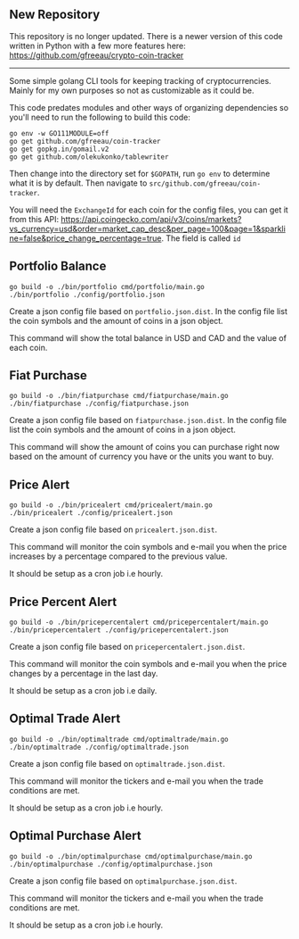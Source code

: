 New Repository
--------------

This repository is no longer updated. There is a newer version of this code written in Python with a few more features here: https://github.com/gfreeau/crypto-coin-tracker

---

Some simple golang CLI tools for keeping tracking of cryptocurrencies. Mainly for my own purposes so not as customizable as it could be.

This code predates modules and other ways of organizing dependencies so you'll need to run the following to build this code:

```
go env -w GO111MODULE=off
go get github.com/gfreeau/coin-tracker
go get gopkg.in/gomail.v2 
go get github.com/olekukonko/tablewriter 
```

Then change into the directory set for `$GOPATH`, run `go env` to determine what it is by default. Then navigate to `src/github.com/gfreeau/coin-tracker`.

You will need the `ExchangeId` for each coin for the config files, you can get it from this API: https://api.coingecko.com/api/v3/coins/markets?vs_currency=usd&order=market_cap_desc&per_page=100&page=1&sparkline=false&price_change_percentage=true. The field is called `id`

Portfolio Balance
-----------------

```
go build -o ./bin/portfolio cmd/portfolio/main.go
./bin/portfolio ./config/portfolio.json
```

Create a json config file based on `portfolio.json.dist`.
In the config file list the coin symbols and the amount of coins in a json object.

This command will show the total balance in USD and CAD and the value of each coin.

Fiat Purchase
-----------------

```
go build -o ./bin/fiatpurchase cmd/fiatpurchase/main.go
./bin/fiatpurchase ./config/fiatpurchase.json
```

Create a json config file based on `fiatpurchase.json.dist`.
In the config file list the coin symbols and the amount of coins in a json object.

This command will show the amount of coins you can purchase right now based on the amount of currency you have or the units you want to buy.


Price Alert
-----------

```
go build -o ./bin/pricealert cmd/pricealert/main.go
./bin/pricealert ./config/pricealert.json
```

Create a json config file based on `pricealert.json.dist`.

This command will monitor the coin symbols and e-mail you when the price increases by a percentage compared to the previous value.

It should be setup as a cron job i.e hourly.

Price Percent Alert
-----------

```
go build -o ./bin/pricepercentalert cmd/pricepercentalert/main.go
./bin/pricepercentalert ./config/pricepercentalert.json
```

Create a json config file based on `pricepercentalert.json.dist`.

This command will monitor the coin symbols and e-mail you when the price changes by a percentage in the last day.

It should be setup as a cron job i.e daily.

Optimal Trade Alert
-----------

```
go build -o ./bin/optimaltrade cmd/optimaltrade/main.go
./bin/optimaltrade ./config/optimaltrade.json
```

Create a json config file based on `optimaltrade.json.dist`.

This command will monitor the tickers and e-mail you when the trade conditions are met.

It should be setup as a cron job i.e hourly.

Optimal Purchase Alert
-----------

```
go build -o ./bin/optimalpurchase cmd/optimalpurchase/main.go
./bin/optimalpurchase ./config/optimalpurchase.json
```

Create a json config file based on `optimalpurchase.json.dist`.

This command will monitor the tickers and e-mail you when the trade conditions are met.

It should be setup as a cron job i.e hourly.


